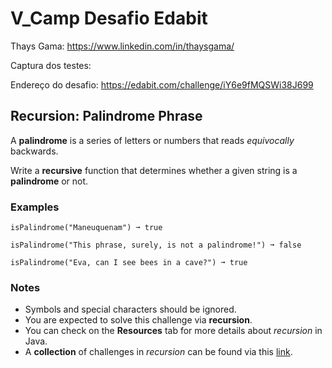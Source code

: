 # V_Camp Desafio Edabit

Thays Gama: https://www.linkedin.com/in/thaysgama/

Captura dos testes:  



Endereço do desafio: https://edabit.com/challenge/iY6e9fMQSWi38J699





## Recursion: Palindrome Phrase

A **palindrome** is a series of letters or numbers that reads *equivocally* backwards.

Write a **recursive** function that determines whether a given string is a **palindrome** or not.

### Examples

```
isPalindrome("Maneuquenam") ➞ true

isPalindrome("This phrase, surely, is not a palindrome!") ➞ false

isPalindrome("Eva, can I see bees in a cave?") ➞ true
```

### Notes

- Symbols and special characters should be ignored.
- You are expected to solve this challenge via **recursion**.
- You can check on the **Resources** tab for more details about *recursion* in Java.
- A **collection** of challenges in *recursion* can be found via this [link](https://edabit.com/collection/Yx78jEBrKppHBNsoQ).

